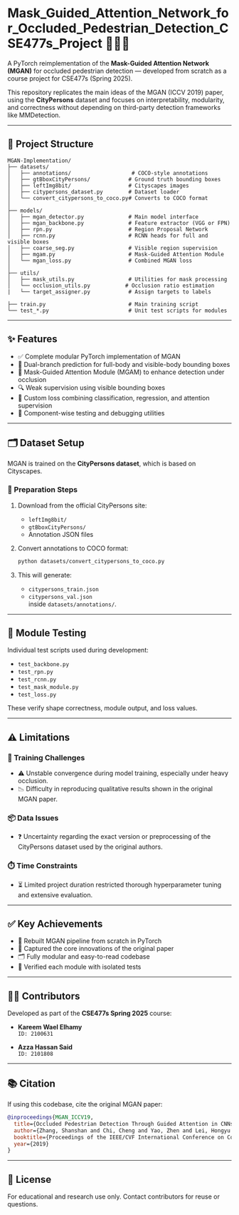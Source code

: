 # Mask_Guided_Attention_Network_for_Occluded_Pedestrian_Detection_CSE477s_Project 🧠🚶‍♂️  
A PyTorch reimplementation of the **Mask-Guided Attention Network (MGAN)** for occluded pedestrian detection — developed from scratch as a course project for CSE477s (Spring 2025).

This repository replicates the main ideas of the MGAN (ICCV 2019) paper, using the **CityPersons** dataset and focuses on interpretability, modularity, and correctness without depending on third-party detection frameworks like MMDetection.

---

## 📁 Project Structure

```
MGAN-Implementation/
├── datasets/
│   ├── annotations/                   # COCO-style annotations
│   ├── gtBboxCityPersons/            # Ground truth bounding boxes
│   ├── leftImg8bit/                  # Cityscapes images
│   ├── citypersons_dataset.py        # Dataset loader
│   └── convert_citypersons_to_coco.py# Converts to COCO format
│
├── models/
│   ├── mgan_detector.py              # Main model interface
│   ├── mgan_backbone.py              # Feature extractor (VGG or FPN)
│   ├── rpn.py                        # Region Proposal Network
│   ├── rcnn.py                       # RCNN heads for full and visible boxes
│   ├── coarse_seg.py                 # Visible region supervision
│   ├── mgam.py                       # Mask-Guided Attention Module
│   └── mgan_loss.py                  # Combined MGAN loss
│
├── utils/
│   ├── mask_utils.py                 # Utilities for mask processing
│   └── occlusion_utils.py           # Occlusion ratio estimation
|   └── target_assigner.py            # Assign targets to labels

├── train.py                          # Main training script
└── test_*.py                         # Unit test scripts for modules
```

---

## ✨ Features

- ✅ Complete modular PyTorch implementation of MGAN  
- 🔁 Dual-branch prediction for full-body and visible-body bounding boxes  
- 🎯 Mask-Guided Attention Module (MGAM) to enhance detection under occlusion  
- 🔍 Weak supervision using visible bounding boxes  
- 🧮 Custom loss combining classification, regression, and attention supervision  
- 🔬 Component-wise testing and debugging utilities  

---

## 🗂 Dataset Setup

MGAN is trained on the **CityPersons dataset**, which is based on Cityscapes.

### 🔧 Preparation Steps

1. Download from the official CityPersons site:
   - `leftImg8bit/`
   - `gtBboxCityPersons/`
   - Annotation JSON files

2. Convert annotations to COCO format:
   ```bash
   python datasets/convert_citypersons_to_coco.py
   ```

3. This will generate:
   - `citypersons_train.json`
   - `citypersons_val.json`  
   inside `datasets/annotations/`.

---

## 🧪 Module Testing

Individual test scripts used during development:

- `test_backbone.py`
- `test_rpn.py`
- `test_rcnn.py`
- `test_mask_module.py`
- `test_loss.py`

These verify shape correctness, module output, and loss values.

---

## ⚠️ Limitations

### 🚧 Training Challenges
- ⚠️ Unstable convergence during model training, especially under heavy occlusion.
- 📉 Difficulty in reproducing qualitative results shown in the original MGAN paper.

### 📦 Data Issues
- ❓ Uncertainty regarding the exact version or preprocessing of the CityPersons dataset used by the original authors.

### ⏱️ Time Constraints
- ⏳ Limited project duration restricted thorough hyperparameter tuning and extensive evaluation.


---

## ✅ Key Achievements

- 🔨 Rebuilt MGAN pipeline from scratch in PyTorch
- 🧠 Captured the core innovations of the original paper
- 🗂️ Fully modular and easy-to-read codebase
- 🧪 Verified each module with isolated tests

---

## 🧑‍💻 Contributors

Developed as part of the **CSE477s Spring 2025** course:

- **Kareem Wael Elhamy**  
  `ID: 2100631`

- **Azza Hassan Said**  
  `ID: 2101808`

---

## 📚 Citation

If using this codebase, cite the original MGAN paper:

```bibtex
@inproceedings{MGAN_ICCV19,
  title={Occluded Pedestrian Detection Through Guided Attention in CNNs},
  author={Zhang, Shanshan and Chi, Cheng and Yao, Zhen and Lei, Hongyu and Li, Stan Z.},
  booktitle={Proceedings of the IEEE/CVF International Conference on Computer Vision},
  year={2019}
}
```

---

## 📄 License

For educational and research use only. Contact contributors for reuse or questions.
